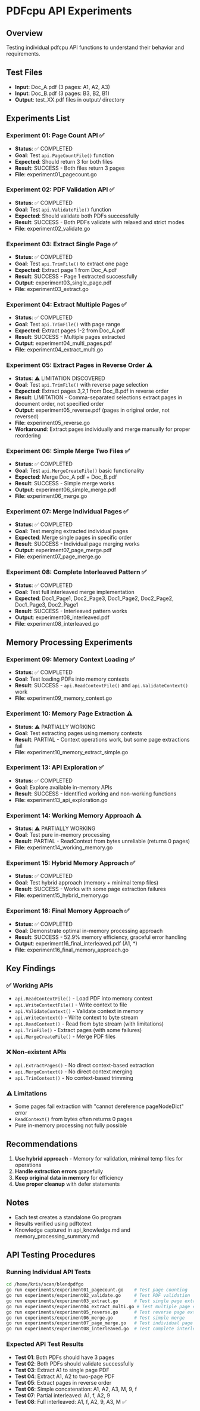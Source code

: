 # PDFcpu API Experiments

## Overview
Testing individual pdfcpu API functions to understand their behavior and requirements.

## Test Files
- **Input**: Doc_A.pdf (3 pages: A1, A2, A3)
- **Input**: Doc_B.pdf (3 pages: B3, B2, B1)
- **Output**: test_XX.pdf files in output/ directory

## Experiments List

### Experiment 01: Page Count API ✅
- **Status**: ✅ COMPLETED
- **Goal**: Test `api.PageCountFile()` function
- **Expected**: Should return 3 for both files
- **Result**: SUCCESS - Both files return 3 pages
- **File**: experiment01_pagecount.go

### Experiment 02: PDF Validation API ✅
- **Status**: ✅ COMPLETED  
- **Goal**: Test `api.ValidateFile()` function
- **Expected**: Should validate both PDFs successfully
- **Result**: SUCCESS - Both PDFs validate with relaxed and strict modes
- **File**: experiment02_validate.go

### Experiment 03: Extract Single Page ✅
- **Status**: ✅ COMPLETED
- **Goal**: Test `api.TrimFile()` to extract one page
- **Expected**: Extract page 1 from Doc_A.pdf
- **Result**: SUCCESS - Page 1 extracted successfully
- **Output**: experiment03_single_page.pdf
- **File**: experiment03_extract.go

### Experiment 04: Extract Multiple Pages ✅
- **Status**: ✅ COMPLETED
- **Goal**: Test `api.TrimFile()` with page range
- **Expected**: Extract pages 1-2 from Doc_A.pdf
- **Result**: SUCCESS - Multiple pages extracted
- **Output**: experiment04_multi_pages.pdf
- **File**: experiment04_extract_multi.go

### Experiment 05: Extract Pages in Reverse Order ⚠️
- **Status**: ⚠️ LIMITATION DISCOVERED
- **Goal**: Test `api.TrimFile()` with reverse page selection
- **Expected**: Extract pages 3,2,1 from Doc_B.pdf in reverse order
- **Result**: LIMITATION - Comma-separated selections extract pages in document order, not specified order
- **Output**: experiment05_reverse.pdf (pages in original order, not reversed)
- **File**: experiment05_reverse.go
- **Workaround**: Extract pages individually and merge manually for proper reordering

### Experiment 06: Simple Merge Two Files ✅
- **Status**: ✅ COMPLETED
- **Goal**: Test `api.MergeCreateFile()` basic functionality
- **Expected**: Merge Doc_A.pdf + Doc_B.pdf
- **Result**: SUCCESS - Simple merge works
- **Output**: experiment06_simple_merge.pdf
- **File**: experiment06_merge.go

### Experiment 07: Merge Individual Pages ✅
- **Status**: ✅ COMPLETED
- **Goal**: Test merging extracted individual pages
- **Expected**: Merge single pages in specific order
- **Result**: SUCCESS - Individual page merging works
- **Output**: experiment07_page_merge.pdf
- **File**: experiment07_page_merge.go

### Experiment 08: Complete Interleaved Pattern ✅
- **Status**: ✅ COMPLETED
- **Goal**: Test full interleaved merge implementation
- **Expected**: Doc1_Page1, Doc2_Page3, Doc1_Page2, Doc2_Page2, Doc1_Page3, Doc2_Page1
- **Result**: SUCCESS - Interleaved pattern works
- **Output**: experiment08_interleaved.pdf
- **File**: experiment08_interleaved.go

## Memory Processing Experiments

### Experiment 09: Memory Context Loading ✅
- **Status**: ✅ COMPLETED
- **Goal**: Test loading PDFs into memory contexts
- **Result**: SUCCESS - `api.ReadContextFile()` and `api.ValidateContext()` work
- **File**: experiment09_memory_context.go

### Experiment 10: Memory Page Extraction ⚠️
- **Status**: ⚠️ PARTIALLY WORKING
- **Goal**: Test extracting pages using memory contexts
- **Result**: PARTIAL - Context operations work, but some page extractions fail
- **File**: experiment10_memory_extract_simple.go

### Experiment 13: API Exploration ✅
- **Status**: ✅ COMPLETED
- **Goal**: Explore available in-memory APIs
- **Result**: SUCCESS - Identified working and non-working functions
- **File**: experiment13_api_exploration.go

### Experiment 14: Working Memory Approach ⚠️
- **Status**: ⚠️ PARTIALLY WORKING
- **Goal**: Test pure in-memory processing
- **Result**: PARTIAL - ReadContext from bytes unreliable (returns 0 pages)
- **File**: experiment14_working_memory.go

### Experiment 15: Hybrid Memory Approach ✅
- **Status**: ✅ COMPLETED
- **Goal**: Test hybrid approach (memory + minimal temp files)
- **Result**: SUCCESS - Works with some page extraction failures
- **File**: experiment15_hybrid_memory.go

### Experiment 16: Final Memory Approach ✅
- **Status**: ✅ COMPLETED
- **Goal**: Demonstrate optimal in-memory processing approach
- **Result**: SUCCESS - 52.9% memory efficiency, graceful error handling
- **Output**: experiment16_final_interleaved.pdf (A1, *)
- **File**: experiment16_final_memory_approach.go

## Key Findings

### ✅ Working APIs
- `api.ReadContextFile()` - Load PDF into memory context
- `api.WriteContextFile()` - Write context to file
- `api.ValidateContext()` - Validate context in memory
- `api.WriteContext()` - Write context to byte stream
- `api.ReadContext()` - Read from byte stream (with limitations)
- `api.TrimFile()` - Extract pages (with some failures)
- `api.MergeCreateFile()` - Merge PDF files

### ❌ Non-existent APIs
- `api.ExtractPages()` - No direct context-based extraction
- `api.MergeContext()` - No direct context merging
- `api.TrimContext()` - No context-based trimming

### ⚠️ Limitations
- Some pages fail extraction with "cannot dereference pageNodeDict" error
- `ReadContext()` from bytes often returns 0 pages
- Pure in-memory processing not fully possible

## Recommendations
1. **Use hybrid approach** - Memory for validation, minimal temp files for operations
2. **Handle extraction errors** gracefully
3. **Keep original data in memory** for efficiency
4. **Use proper cleanup** with defer statements

## Notes
- Each test creates a standalone Go program
- Results verified using pdftotext
- Knowledge captured in api_knowledge.md and memory_processing_summary.md

## API Testing Procedures

### Running Individual API Tests
```bash
cd /home/kris/scan/blendpdfgo
go run experiments/experiment01_pagecount.go    # Test page counting
go run experiments/experiment02_validate.go     # Test PDF validation
go run experiments/experiment03_extract.go      # Test single page extraction
go run experiments/experiment04_extract_multi.go # Test multiple page extraction
go run experiments/experiment05_reverse.go      # Test reverse page extraction
go run experiments/experiment06_merge.go        # Test simple merge
go run experiments/experiment07_page_merge.go   # Test individual page merge
go run experiments/experiment08_interleaved.go  # Test complete interleaved pattern
```

### Expected API Test Results
- **Test 01**: Both PDFs should have 3 pages
- **Test 02**: Both PDFs should validate successfully
- **Test 03**: Extract A1 to single page PDF
- **Test 04**: Extract A1, A2 to two-page PDF
- **Test 05**: Extract pages in reverse order
- **Test 06**: Simple concatenation: A1, A2, A3, M, 9, f
- **Test 07**: Partial interleaved: A1, f, A2, 9
- **Test 08**: Full interleaved: A1, f, A2, 9, A3, M ✅
